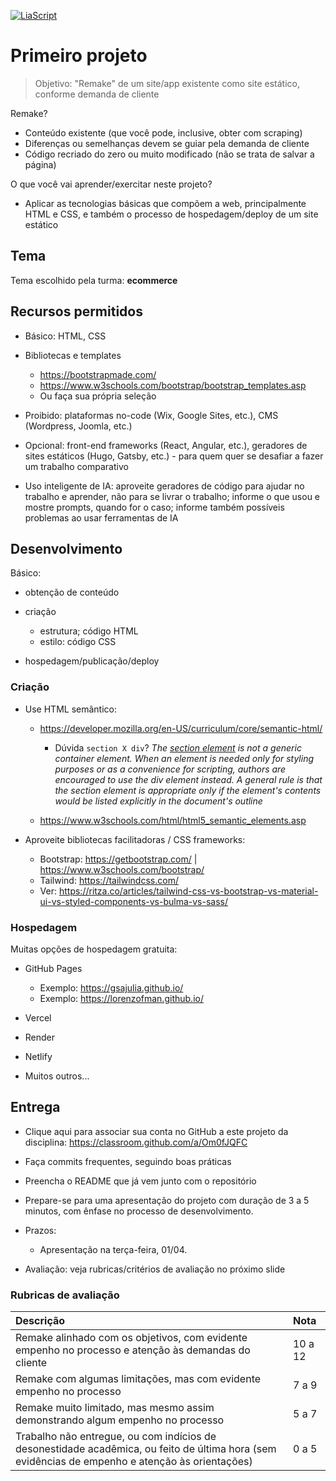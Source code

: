 <!--
author:   Andrea Charão

email:    andrea@inf.ufsm.br

version:  0.0.1

language: PT-BR

narrator: Brazilian Portuguese Female

comment:  Material de apoio para a disciplina
          ELC1090 - Desenvolvimento de Software para Web
          da Universidade Federal de Santa Maria

translation: English  translations/English.md
-->

<!--
liascript-devserver --input README.md --port 3001 --live
https://liascript.github.io/course/?https://raw.githubusercontent.com/AndreaInfUFSM/elc1090-2025a/master/classes/04/README.md
-->



[![LiaScript](https://raw.githubusercontent.com/LiaScript/LiaScript/master/badges/course.svg)](https://liascript.github.io/course/?https://raw.githubusercontent.com/AndreaInfUFSM/elc1090-2025a/master/classes/04/README.md)


# Primeiro projeto

> Objetivo: "Remake" de um site/app existente como site estático, conforme demanda de cliente


Remake?

- Conteúdo existente (que você pode, inclusive, obter com scraping)
- Diferenças ou semelhanças devem se guiar pela demanda de cliente
- Código recriado do zero ou muito modificado (não se trata de salvar a página)

O que você vai aprender/exercitar neste projeto?

- Aplicar as tecnologias básicas que compõem a web, principalmente HTML e CSS, e também o processo de hospedagem/deploy de um site estático


## Tema

Tema escolhido pela turma: **ecommerce**




## Recursos permitidos
 
- Básico: HTML, CSS 
- Bibliotecas e templates

  - https://bootstrapmade.com/
  - https://www.w3schools.com/bootstrap/bootstrap_templates.asp
  - Ou faça sua própria seleção

- Proibido: plataformas no-code (Wix, Google Sites, etc.), CMS (Wordpress, Joomla, etc.)
- Opcional: front-end frameworks (React, Angular, etc.), geradores de sites estáticos (Hugo, Gatsby, etc.) - para quem quer se desafiar a fazer um trabalho comparativo
- Uso inteligente de IA: aproveite geradores de código para ajudar no trabalho e aprender, não para se livrar o trabalho; informe o que usou e mostre prompts, quando for o caso; informe também possíveis problemas ao usar ferramentas de IA


## Desenvolvimento

Básico:

- obtenção de conteúdo
- criação

  - estrutura; código HTML
  - estilo: código CSS
- hospedagem/publicação/deploy


### Criação

- Use HTML semântico: 

  - https://developer.mozilla.org/en-US/curriculum/core/semantic-html/
    
    - Dúvida `section X div`? *The [section element](https://html.spec.whatwg.org/multipage/sections.html#the-section-element) is not a generic container element. When an element is needed only for styling purposes or as a convenience for scripting, authors are encouraged to use the div element instead. A general rule is that the section element is appropriate only if the element's contents would be listed explicitly in the document's outline* 

  - https://www.w3schools.com/html/html5_semantic_elements.asp
  

- Aproveite bibliotecas facilitadoras / CSS frameworks:

  - Bootstrap: https://getbootstrap.com/ | https://www.w3schools.com/bootstrap/
  - Tailwind: https://tailwindcss.com/ 
  - Ver: https://ritza.co/articles/tailwind-css-vs-bootstrap-vs-material-ui-vs-styled-components-vs-bulma-vs-sass/



### Hospedagem

Muitas opções de hospedagem gratuita:

- GitHub Pages

  - Exemplo: https://gsajulia.github.io/
  - Exemplo: https://lorenzofman.github.io/
- Vercel
- Render
- Netlify
- Muitos outros...




## Entrega


- Clique aqui para associar sua conta no GitHub a este projeto da disciplina: https://classroom.github.com/a/Om0fJQFC

- Faça commits frequentes, seguindo boas práticas

- Preencha o README que já vem junto com o repositório

- Prepare-se para uma apresentação do projeto com duração de 3 a 5 minutos, com ênfase no processo de desenvolvimento.

- Prazos:

  - Apresentação na terça-feira, 01/04.

- Avaliação: veja rubricas/critérios de avaliação no próximo slide

### Rubricas de avaliação

<!-- data-type="none" -->
| Descrição   | Nota   |
| :--------- | :--------- |
| Remake alinhado com os objetivos, com evidente empenho no processo e atenção às demandas do cliente | 10 a 12 |
| Remake com algumas limitações, mas com evidente empenho no processo | 7 a 9 |
| Remake muito limitado, mas mesmo assim demonstrando algum empenho no processo | 5 a 7 |
| Trabalho não entregue, ou com indícios de desonestidade acadêmica, ou feito de última hora (sem evidências de empenho e atenção às orientações)  | 0 a 5 |

